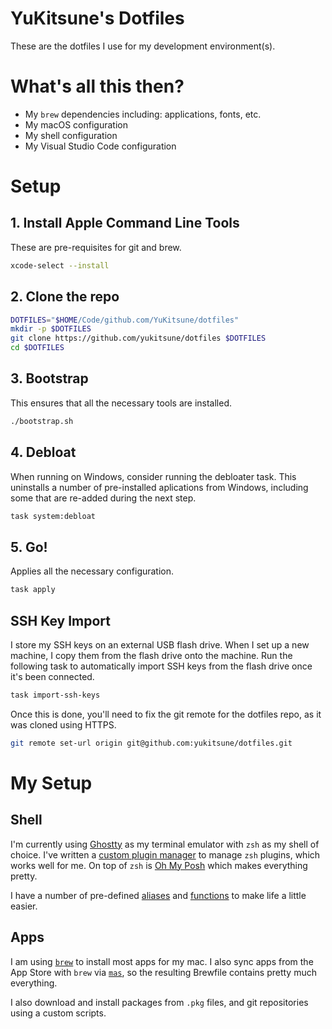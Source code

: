 
# YuKitsune's Dotfiles

These are the dotfiles I use for my development environment(s).

# What's all this then?

- My `brew` dependencies including: applications, fonts, etc.
- My macOS configuration
- My shell configuration
- My Visual Studio Code configuration

# Setup

## 1. Install Apple Command Line Tools

These are pre-requisites for git and brew.

```sh
xcode-select --install
```

## 2. Clone the repo

```sh
DOTFILES="$HOME/Code/github.com/YuKitsune/dotfiles"
mkdir -p $DOTFILES
git clone https://github.com/yukitsune/dotfiles $DOTFILES
cd $DOTFILES
```

## 3. Bootstrap

This ensures that all the necessary tools are installed.

```sh
./bootstrap.sh
```

## 4. Debloat

When running on Windows, consider running the debloater task.
This uninstalls a number of pre-installed aplications from Windows, including some that are re-added during the next step.

```sh
task system:debloat
```

## 5. Go!

Applies all the necessary configuration.

```sh
task apply
```

## SSH Key Import

I store my SSH keys on an external USB flash drive. When I set up a new machine, I copy them from the flash drive onto the machine.
Run the following task to automatically import SSH keys from the flash drive once it's been connected.

```sh
task import-ssh-keys
```

Once this is done, you'll need to fix the git remote for the dotfiles repo, as it was cloned using HTTPS.

```sh
git remote set-url origin git@github.com:yukitsune/dotfiles.git
```

# My Setup

## Shell

I'm currently using [Ghostty](https://ghostty.org) as my terminal emulator with `zsh` as my shell of choice.
I've written a [custom plugin manager](https://github.com/yukitsune/dotfiles/main/blob/shell/zsh/.plug.zsh) to manage `zsh` plugins, which works well for me.
On top of `zsh` is [Oh My Posh](https://ohmyposh.dev) which makes everything pretty.

I have a number of pre-defined [aliases](https://github.com/yukitsune/dotfiles/main/blob/shell/zsh/.aliases.zsh) and [functions](https://github.com/yukitsune/dotfiles/main/blob/shell/zsh/.functions.zsh) to make life a little easier.

## Apps

I am using [`brew`](https://brew.sh) to install most apps for my mac. I also sync apps from the App Store with `brew` via [`mas`](https://github.com/mas-cli/mas), so the resulting Brewfile contains pretty much everything.

I also download and install packages from `.pkg` files, and git repositories using a custom scripts.
